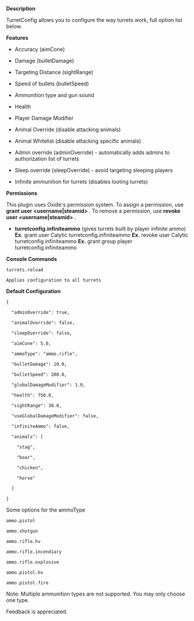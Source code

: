 **Description** 


TurretConfig allows you to configure the way turrets work, full option list below.

**Features** 


* Accuracy (aimCone)

* Damage (bulletDamage)

* Targeting Distance (sightRange)

* Speed of bullets (bulletSpeed)

* Ammunition type and gun sound

* Health

* Player Damage Modifier

* Animal Override (disable attacking animals)

* Animal Whitelist (disable attacking specific animals)

* Admin override (adminOverride) - automatically adds admins to authorization list of turrets

* Sleep override (sleepOverride) - avoid targeting sleeping players

* Infinite ammunition for turrets (disables looting turrets)


**Permissions** 

This plugin uses Oxide's permission system. To assign a permission, use **grant user <username|steamid> <permission>** . To remove a permission, use **revoke user <username|steamid> <permission>** .


* **turretconfig.infiniteammo** (gives turrets built by player infinite ammo)
**Ex.**  grant user Calytic turretconfig.infiniteammo
**Ex.**  revoke user Calytic turretconfig.infiniteammo
**Ex.**  grant group player turretconfig.infiniteammo


**Console Commands** 

	
	
````
turrets.reload

Applies configuration to all turrets
````


**Default Configuration** 

	
	
````
{

  "adminOverride": true,

  "animalOverride": false,

  "sleepOverride": false,

  "aimCone": 5.0,

  "ammoType": "ammo.rifle",

  "bulletDamage": 10.0,

  "bulletSpeed": 200.0,

  "globalDamageModifier": 1.0,

  "health": 750.0,

  "sightRange": 30.0,

  "useGlobalDamageModifier": false,

  "infiniteAmmo": false,

  "animals": [

    "stag",

    "boar",

    "chicken",

    "horse"

  ]

}
````

Some options for the ammoType

	
	
````
ammo.pistol

ammo.shotgun

ammo.rifle.hv

ammo.rifle.incendiary

ammo.rifle.explosive

ammo.pistol.hv

ammo.pistol.fire
````


Note: Multiple ammunition types are not supported.  You may only choose one type.


Feedback is appreciated.